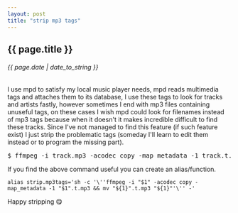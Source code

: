 ```yaml
---
layout: post
title: "strip mp3 tags"
---
```


## {{ page.title }}

###### {{ page.date | date_to_string }}

I use mpd to satisfy my local music player needs, mpd reads multimedia tags and attaches them to its database, I use these tags to look for tracks and artists fastly, however sometimes I end with mp3 files containing unuseful tags, on these cases I wish mpd could look for filenames instead of mp3 tags because when it doesn't it makes incredible difficult to find these tracks. Since I've not managed to find this feature (if such feature exist) I just strip the problematic tags (someday I'll learn to edit them instead or to program the missing part).

<pre class="sh_sh">
$ ffmpeg -i track.mp3 -acodec copy -map_metadata -1 track.t.mp3 &amp;&amp; mv track.t.mp3 track.mp3
</pre>

If you find the above command useful you can create an alias/function.

    alias strip.mp3tags='sh -c '\''ffmpeg -i "$1" -acodec copy -map_metadata -1 "$1".t.mp3 && mv "${1}".t.mp3 "${1}"'\'' -'

Happy stripping &#128523;
